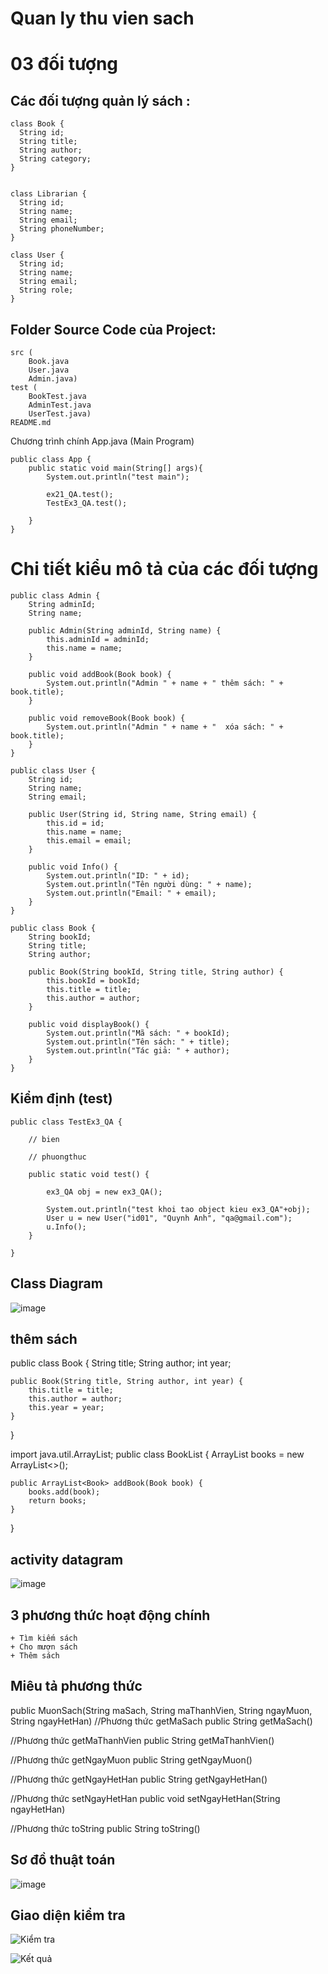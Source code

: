 # Quan ly thu vien sach 

# 03 đối tượng




## Các đối tượng quản lý sách  : 
```
class Book {
  String id;
  String title;
  String author;
  String category;  
}


class Librarian {
  String id;
  String name;
  String email;
  String phoneNumber;
}

class User {
  String id;
  String name;
  String email;
  String role; 
}
```


## Folder Source Code của Project: 
```
src (
    Book.java 
    User.java
    Admin.java)
test (
    BookTest.java
    AdminTest.java
    UserTest.java)
README.md
```


Chương trình chính App.java (Main Program)
```
public class App {
    public static void main(String[] args){
        System.out.println("test main");

        ex21_QA.test();
        TestEx3_QA.test();

    }
}

```
# Chi tiết kiểu mô tả của các đối tượng
```
public class Admin {
    String adminId;
    String name;

    public Admin(String adminId, String name) {
        this.adminId = adminId;
        this.name = name;
    }

    public void addBook(Book book) {
        System.out.println("Admin " + name + " thêm sách: " + book.title);
    }

    public void removeBook(Book book) {
        System.out.println("Admin " + name + "  xóa sách: " + book.title);
    }
}

public class User {
    String id;
    String name; 
    String email;

    public User(String id, String name, String email) {
        this.id = id;
        this.name = name;
        this.email = email;
    }

    public void Info() {
        System.out.println("ID: " + id);
        System.out.println("Tên người dùng: " + name);
        System.out.println("Email: " + email);
    }
}

public class Book {
    String bookId;
    String title;
    String author;

    public Book(String bookId, String title, String author) {
        this.bookId = bookId;
        this.title = title;
        this.author = author;
    }

    public void displayBook() {
        System.out.println("Mã sách: " + bookId);
        System.out.println("Tên sách: " + title);
        System.out.println("Tác giả: " + author);
    }
}
```
## Kiểm định (test)
```
public class TestEx3_QA {

    // bien

    // phuongthuc

    public static void test() {

        ex3_QA obj = new ex3_QA();

        System.out.println("test khoi tao object kieu ex3_QA"+obj);
        User u = new User("id01", "Quynh Anh", "qa@gmail.com");
        u.Info();
    }

}

```
## Class Diagram
![image](https://github.com/user-attachments/assets/84a78b2f-ab84-4a76-b70e-d883113c97d8)

## thêm sách
public class Book {
    String title;
    String author;
    int year;
    
    public Book(String title, String author, int year) {
        this.title = title;
        this.author = author;
        this.year = year;
    }
}

import java.util.ArrayList;
public class BookList {
    ArrayList<Book> books = new ArrayList<>();

    public ArrayList<Book> addBook(Book book) {
        books.add(book);
        return books;
    }
}
## activity datagram 

![image](https://github.com/user-attachments/assets/b9061d96-6193-466b-b862-cd8b7d0bdfe1)

## 3 phương thức hoạt động chính 
    + Tìm kiếm sách 
    + Cho mượn sách 
    + Thêm sách

## Miêu tả phương thức 
public MuonSach(String maSach, String maThanhVien, String ngayMuon, String ngayHetHan)
//Phương thức getMaSach
public String getMaSach()   

//Phương thức getMaThanhVien
public String getMaThanhVien()  

 //Phương thức getNgayMuon
public String getNgayMuon()    

//Phương thức getNgayHetHan
public String getNgayHetHan()  

 //Phương thức setNgayHetHan
public void setNgayHetHan(String ngayHetHan)   

 //Phương thức toString
public String toString()                       

## Sơ đồ thuật toán 
![image](https://github.com/user-attachments/assets/b62c2eba-007b-47e0-91d4-c21b78553bb8)

## Giao diện kiểm tra
![Kiểm tra](kiemtra.png)

![Kết quả](ketqua.png)